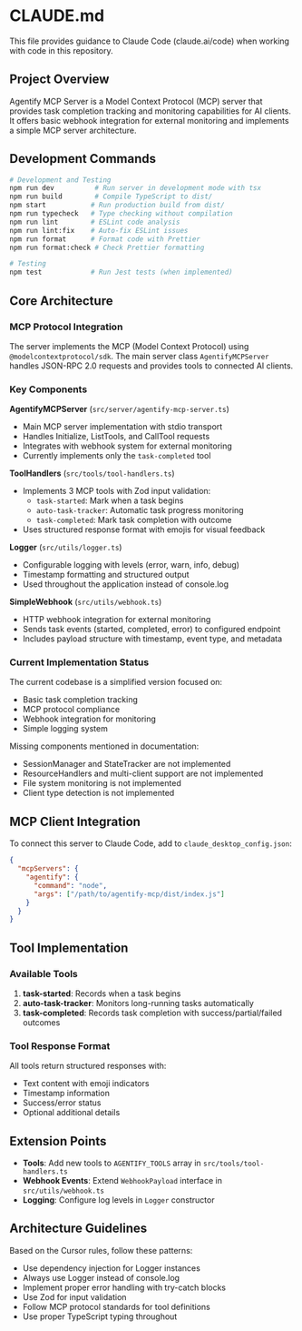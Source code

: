 # CLAUDE.md

This file provides guidance to Claude Code (claude.ai/code) when working with code in this repository.

## Project Overview

Agentify MCP Server is a Model Context Protocol (MCP) server that provides task completion tracking and monitoring capabilities for AI clients. It offers basic webhook integration for external monitoring and implements a simple MCP server architecture.

## Development Commands

```bash
# Development and Testing
npm run dev          # Run server in development mode with tsx
npm run build        # Compile TypeScript to dist/
npm start           # Run production build from dist/
npm run typecheck   # Type checking without compilation
npm run lint        # ESLint code analysis
npm run lint:fix    # Auto-fix ESLint issues
npm run format      # Format code with Prettier
npm run format:check # Check Prettier formatting

# Testing
npm test            # Run Jest tests (when implemented)
```

## Core Architecture

### MCP Protocol Integration

The server implements the MCP (Model Context Protocol) using `@modelcontextprotocol/sdk`. The main server class `AgentifyMCPServer` handles JSON-RPC 2.0 requests and provides tools to connected AI clients.

### Key Components

**AgentifyMCPServer** (`src/server/agentify-mcp-server.ts`)

- Main MCP server implementation with stdio transport
- Handles Initialize, ListTools, and CallTool requests
- Integrates with webhook system for external monitoring
- Currently implements only the `task-completed` tool

**ToolHandlers** (`src/tools/tool-handlers.ts`)

- Implements 3 MCP tools with Zod input validation:
  - `task-started`: Mark when a task begins
  - `auto-task-tracker`: Automatic task progress monitoring
  - `task-completed`: Mark task completion with outcome
- Uses structured response format with emojis for visual feedback

**Logger** (`src/utils/logger.ts`)

- Configurable logging with levels (error, warn, info, debug)
- Timestamp formatting and structured output
- Used throughout the application instead of console.log

**SimpleWebhook** (`src/utils/webhook.ts`)

- HTTP webhook integration for external monitoring
- Sends task events (started, completed, error) to configured endpoint
- Includes payload structure with timestamp, event type, and metadata

### Current Implementation Status

The current codebase is a simplified version focused on:

- Basic task completion tracking
- MCP protocol compliance
- Webhook integration for monitoring
- Simple logging system

Missing components mentioned in documentation:
- SessionManager and StateTracker are not implemented
- ResourceHandlers and multi-client support are not implemented
- File system monitoring is not implemented
- Client type detection is not implemented

## MCP Client Integration

To connect this server to Claude Code, add to `claude_desktop_config.json`:

```json
{
  "mcpServers": {
    "agentify": {
      "command": "node",
      "args": ["/path/to/agentify-mcp/dist/index.js"]
    }
  }
}
```

## Tool Implementation

### Available Tools

1. **task-started**: Records when a task begins
2. **auto-task-tracker**: Monitors long-running tasks automatically
3. **task-completed**: Records task completion with success/partial/failed outcomes

### Tool Response Format

All tools return structured responses with:
- Text content with emoji indicators
- Timestamp information
- Success/error status
- Optional additional details

## Extension Points

- **Tools**: Add new tools to `AGENTIFY_TOOLS` array in `src/tools/tool-handlers.ts`
- **Webhook Events**: Extend `WebhookPayload` interface in `src/utils/webhook.ts`
- **Logging**: Configure log levels in `Logger` constructor

## Architecture Guidelines

Based on the Cursor rules, follow these patterns:

- Use dependency injection for Logger instances
- Always use Logger instead of console.log
- Implement proper error handling with try-catch blocks
- Use Zod for input validation
- Follow MCP protocol standards for tool definitions
- Use proper TypeScript typing throughout
